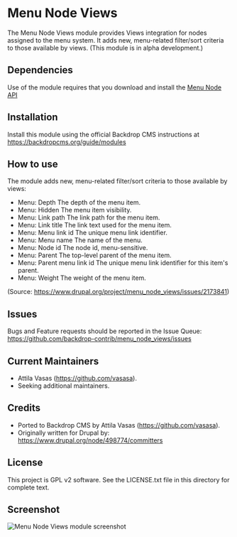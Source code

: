 Menu Node Views
===============

The Menu Node Views module provides Views integration for nodes assigned to the menu system. It adds new, menu-related filter/sort criteria to those available by views. (This module is in alpha development.)


Dependencies
------------

Use of the module requires that you download and install the [Menu Node API](https://backdropcms.org/project/menu_node_views)


Installation
---------------

Install this module using the official Backdrop CMS instructions at
https://backdropcms.org/guide/modules


How to use
----------

The module adds new, menu-related filter/sort criteria to those available by views:
- Menu: Depth The depth of the menu item.
- Menu: Hidden The menu item visibility.
- Menu: Link path The link path for the menu item.
- Menu: Link title The link text used for the menu item.
- Menu: Menu link id The unique menu link identifier.
- Menu: Menu name The name of the menu.
- Menu: Node id The node id, menu-sensitive.
- Menu: Parent The top-level parent of the menu item.
- Menu: Parent menu link id The unique menu link identifier for this item's parent.
- Menu: Weight The weight of the menu item.

(Source: https://www.drupal.org/project/menu_node_views/issues/2173841)


Issues
------

Bugs and Feature requests should be reported in the Issue Queue:
https://github.com/backdrop-contrib/menu_node_views/issues


Current Maintainers
-------------------

- Attila Vasas (https://github.com/vasasa).
- Seeking additional maintainers.


Credits
-------

- Ported to Backdrop CMS by Attila Vasas (https://github.com/vasasa).
- Originally written for Drupal by: https://www.drupal.org/node/498774/committers


License
-------

This project is GPL v2 software. See the LICENSE.txt file in this directory for
complete text.


Screenshot
----------

![Menu Node Views module screenshot](https://github.com/backdrop-contrib/menu_node_views/blob/1.x-1.x/images/screenshot.png)

